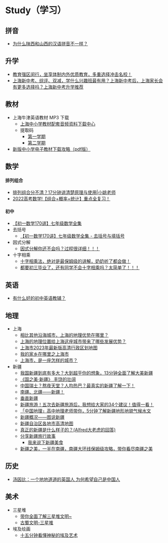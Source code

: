 # Study（学习）

## 拼音
* [为什么陕西和山西的汉语拼音不一样？](https://www.zhihu.com/question/20529164/answer/187091631)

## 升学
* [教育强区闵行，坐享体制内外优质教育，多重选择冲击名校！](https://zhuanlan.zhihu.com/p/366001314)
* [上海新中考、综评、双减，学什么兴趣班最有用？上海新中考后，上海家长会有更多选择吗？上海新中考升学推荐](https://zhuanlan.zhihu.com/p/506522875)

## 教材
* 上海牛津英语教材 MP3 下载
  * [上海中小学教材配套音频资料下载中心](http://mp3.bookmall.com.cn/)
  * 提取码
    * [第一学期](mp3.bookmall.com.cn/img/tqm1.png)
    * [第二学期](mp3.bookmall.com.cn/img/tqm2.png)
* [新版中小学电子教材下载攻略（pdf版）](https://zhuanlan.zhihu.com/p/542007886)

## 数学
#### 排列组合
* [排列组合分不清？17分钟讲清楚原理与使用|小姚老师](https://www.bilibili.com/video/BV1sR4y1c7n3/)
* [2022高考数学!【组合+概率+统计】重点全复习！](https://www.bilibili.com/video/BV14R4y1w7aU/)
#### 初中
* [【初一数学170讲】七年级数学全集](https://www.bilibili.com/video/BV1aP4y1o7n1/?p=1)
* 去括号
  * [【初一数学170讲】七年级数学全集 - 去括号与填括号](https://www.bilibili.com/video/BV1aP4y1o7n1/?p=34)
* 因式分解
  * [因式分解你还不会吗？过程很详细！！！](https://www.bilibili.com/video/BV1um4y117TP/)
* 十字相乘
  * [十字相乘法，绝对是最保姆级的讲解，奶奶听了都会做！](https://www.bilibili.com/video/BV13W4y1L7NJ/)
  * [都要初三毕业了，还有同学不会十字相乘吗？太简单了！！！](https://www.bilibili.com/video/BV1Ns4y1R7wP/)

## 英语
* [有什么好的初中英语教辅？](https://www.zhihu.com/question/29693069)

## 地理
* 上海
  * [相比其他沿海城市，上海的地理优势在哪里？](https://www.zhihu.com/question/22558641)
  * [上海的地理位置给上海这座城市带来了哪些发展优势？](https://www.zhihu.com/question/454223976/answer/1834003331)
  * [上海市2023年最新版高清行政区划地图](https://zhuanlan.zhihu.com/p/658689558)
  * [我的家乡在哪里之上海市](https://zhuanlan.zhihu.com/p/337081220)
  * [上海市，是一座怎样的城市？](https://sns-webpic-qc.xhscdn.com/202312191437/9c31bfb56c1f06d49ef2546c15c8884f/4835785e-d03a-3142-b93a-62716b941a8d!nd_dft_wlteh_webp_3)
* 新疆
  * [我国新疆到底有多大？大到超乎你的想象，13分钟全面了解大美新疆](https://www.bilibili.com/video/BV1uc411E7ze/)
  * [《国之美·新疆》 丰饶的壮阔](https://www.bilibili.com/video/BV1PR4y1w7rD/)
  * [中国瑞士？熬夜天堂？人均热巴？最真实的新疆了解一下！](https://www.bilibili.com/video/BV1yg4y1N7MS/)
  * [南疆、北疆——新疆！](https://zhuanlan.zhihu.com/p/632030368)
  * [垂直新疆](https://baike.baidu.com/item/%E5%9E%82%E7%9B%B4%E6%96%B0%E7%96%86/12355313)
  * [新疆旅游！五次去新疆旅游后，我想给大家的34个建议！值得一看！](https://zhuanlan.zhihu.com/p/377801244)
  * [「中国地理」高中地理老师带你，5分钟了解新疆地形地貌气候水文](https://baijiahao.baidu.com/s?id=1694857540239752271)
  * [新疆概况——图说新疆](https://zhuanlan.zhihu.com/p/28856212)
  * [新疆自治区各地市高清地图](https://zhuanlan.zhihu.com/p/576174774)
  * [真正的新疆是什么样子的？(Alfred大老虎的回答)](https://www.zhihu.com/question/440636963/answer/1695926294)
  * [分享新疆旅行故事](https://www.zhihu.com/people/xin-jiang-ding-zhi-lu-xing)
    * [我来说下新疆美食](https://www.zhihu.com/question/621974779/answer/3228475397)
  * [新疆之美，一半在南疆，南疆大环线保姆级攻略，带你看尽南疆之美](https://www.bilibili.com/video/BV1K8411Q7LT/)

## 历史
* [汤因比：一个地地道道的英国人 为何希望自己是中国人](https://zhuanlan.zhihu.com/p/445016922)

## 美术
* 三星堆
  * [带你全面了解三星堆文明~](https://zhuanlan.zhihu.com/p/641606190)
  * [古蜀文明-三星堆](https://zhuanlan.zhihu.com/p/634569823)
* 埃及绘画
  * [十五分钟看懂神秘的埃及艺术](https://zhuanlan.zhihu.com/p/30937659)
